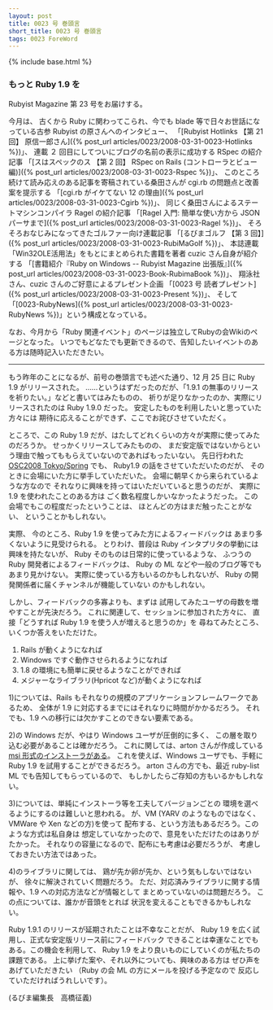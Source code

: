 ```yaml
---
layout: post
title: 0023 号 巻頭言
short_title: 0023 号 巻頭言
tags: 0023 ForeWord
---
```

{% include base.html %}


### もっと Ruby 1.9 を

Rubyist Magazine 第 23 号をお届けする。

今月は、
古くから Ruby に関わってこられ、今でも blade 等で日々お世話になっている古参 Rubyist の原さんへのインタビュー、
「[Rubyist Hotlinks 【第 21 回】 原信一郎さん]({% post_url articles/0023/2008-03-31-0023-Hotlinks %})」、
連載 ２ 回目にしてついにブログの名前の表示に成功する RSpec の紹介記事
「[スはスペックのス 【第 2 回】 RSpec on Rails (コントローラとビュー編)]({% post_url articles/0023/2008-03-31-0023-Rspec %})」、
このところ続けて読み応えのある記事を寄稿されている桑田さんが cgi.rb の問題点と改善案を提示する
「[cgi.rb がイケてない 12 の理由]({% post_url articles/0023/2008-03-31-0023-Cgirb %})」、
同じく桑田さんによるステートマシンコンパイラ Ragel の紹介記事
「[Ragel 入門: 簡単な使い方から JSON パーサまで]({% post_url articles/0023/2008-03-31-0023-Ragel %})」、
そろそろおなじみになってきたゴルファー向け連載記事
「[るびまゴルフ 【第 3 回】]({% post_url articles/0023/2008-03-31-0023-RubiMaGolf %})」、
本誌連載「Win32OLE活用法」をもとにまとめられた書籍を著者 cuzic さん自身が紹介する
「[書籍紹介『Ruby on Windows -- Rubyist Magazine 出張版』]({% post_url articles/0023/2008-03-31-0023-Book-RubimaBook %})」、
翔泳社さん、cuzic さんのご好意によるプレゼント企画
「[0023 号 読者プレゼント]({% post_url articles/0023/2008-03-31-0023-Present %})」、
そして「[0023-RubyNews]({% post_url articles/0023/2008-03-31-0023-RubyNews %})」という構成となっている。

なお、今月から「Ruby 関連イベント」のページは独立してRubyの会Wikiのページとなった。
いつでもどなたでも更新できるので、告知したいイベントのある方は随時記入いただきたい。

----

もう昨年のことになるが、前号の巻頭言でも述べた通り、12 月 25 日に Ruby 1.9 がリリースされた。
……というはずだったのだが、「1.9.1 の無事のリリースを祈りたい。」などと書いてはみたものの、
祈りが足りなかったのか、実際にリリースされたのは Ruby 1.9.0 だった。
安定したものを利用したいと思っていた方々には
期待に応えることができず、ここでお詫びさせていただく。

ところで、この Ruby 1.9 だが、はたしてどれくらいの方々が実際に使ってみたのだろうか。
せっかくリリースしてみたものの、
まだ安定版ではないからという理由で触ってももらえていないのであればもったいない。
先日行われた [OSC2008 Tokyo/Spring](http://www.ospn.jp/osc2008-spring/) でも、
Ruby1.9 の話をさせていただいたのだが、
そのときに会場にいた方に挙手していただいた。
会場に朝早くから来られているような方なので
それなりに興味を持ってはいただいていると思うのだが、
実際に 1.9 を使われたことのある方は
ごく数名程度しかいなかったようだった。
この会場でもこの程度だったということは、
ほとんどの方はまだ触ったことがない、
ということかもしれない。

実際、
今のところ、Ruby 1.9 を使ってみた方によるフィードバックは
あまり多くないように見受けられる。
とりわけ、普段は Ruby インタプリタの挙動には興味を持たないが、
Ruby そのものは日常的に使っているような、
ふつうの Ruby 開発者によるフィードバックは、
Ruby の ML などや一般のブログ等でもあまり見かけない。
実際に使っている方もいるのかもしれないが、
Ruby の開発関係者に届くチャンネルが機能していない
のかもしれない。

しかし、フィードバックの多寡よりも、まずは
試用してみたユーザの母数を増やすことが先決だろう。
これに関連して、セッションに参加された方々に、
直接「どうすれば Ruby 1.9 を使う人が増えると思うのか」を
尋ねてみたところ、いくつか答えをいただけた。

1. Rails が動くようになれば
1. Windows ですぐ動作させられるようになれば
1. 1.8 の環境にも簡単に戻せるようなことができれば
1. メジャーなライブラリ(Hpricot など)が動くようになれば


1)については、Rails もそれなりの規模のアプリケーションフレームワークであるため、
全体が 1.9 に対応するまでにはそれなりに時間がかかるだろう。
それでも、1.9 への移行には欠かすことのできない要素である。

2)の Windows だが、やはり Windows ユーザが圧倒的に多く、
この層を取り込む必要があることは確かだろう。
これに関しては、arton さんが作成している [msi 形式のインストーラがある](http://arton.no-ip.info/data/asr/)。
これを使えば、Windows ユーザでも、手軽に
Ruby 1.9 を試用することができるだろう。
arton さんの方でも、最近 ruby-list ML でも告知してもらっているので、
もしかしたらご存知の方もいるかもしれない。

3)については、単純にインストーラ等を工夫してバージョンごとの
環境を選べるようにするのは難しいと思われる。
が、VM (YARV のようなものではなく、VMWare や Xen などの方)を使って
配布する、という方法もあるだろう。このような方式は私自身は
想定していなかったので、意見をいただけたのはありがたかった。
それなりの容量になるので、配布にも考慮は必要だろうが、
考慮しておきたい方法ではあった。

4)のライブラリに関しては、
鶏が先か卵が先か、という気もしないではないが、
徐々に解決されていく問題だろう。
ただ、対応済みライブラリに関する情報や、1.9 への対応方法などが情報として
まとめっていないのは問題だろう。
この点については、誰かが音頭をとれば
状況を変えることもできるかもしれない。

Ruby 1.9.1 のリリースが延期されたことは不幸なことだが、
Ruby 1.9 を広く試用し、正式な安定版リリース前にフィードバック
できることは幸運なことでもある。この機会を利用して、
Ruby 1.9 をより良いものにしていくのが私たちの課題である。
上に挙げた案や、それ以外についても、興味のある方は
ぜひ声をあげていただきたい
（Ruby の会 ML の方にメールを投げる予定なので
反応していただければうれしいです）。

(るびま編集長　高橋征義)


